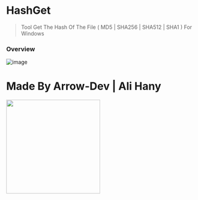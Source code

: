 # HashGet 
>Tool Get The Hash Of The File ( MD5 | SHA256 | SHA512 | SHA1 ) For Windows
### Overview
![image](https://github.com/Arrow-DV/hash-get/assets/128916762/0570d636-3231-4e8f-9f85-9dc7214a6bbd)
# Made By Arrow-Dev | Ali Hany
<img src="https://github.com/Arrow-DV/hash-get/assets/128916762/45ab3e40-6c10-4668-a0c9-859ccc485416" width="250">
